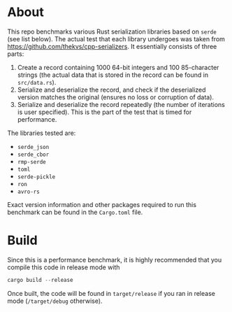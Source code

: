 # About

This repo benchmarks various Rust serialization libraries based on `serde` (see list below). The actual test that each library undergoes was taken from https://github.com/thekvs/cpp-serializers. It essentially consists of three parts:
1. Create a record containing 1000 64-bit integers and 100 85-character strings (the actual data that is stored in the record can be found in `src/data.rs`).
2. Serialize and deserialize the record, and check if the deserialized version matches the original (ensures no loss or corruption of data).
3. Serialize and deserialize the record repeatedly (the number of iterations is user specified). This is the part of the test that is timed for performance.

The libraries tested are:
* `serde_json`
* `serde_cbor`
* `rmp-serde`
* `toml`
* `serde-pickle`
* `ron`
* `avro-rs`

Exact version information and other packages required to run this benchmark can be found in the `Cargo.toml` file.

# Build
Since this is a performance benchmark, it is highly recommended that you compile this code in release mode with
```Rust
cargo build --release
```
Once built, the code will be found in `target/release` if you ran in release mode (`/target/debug` otherwise).
